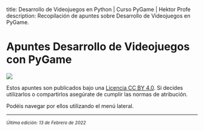 title: Desarrollo de Videojuegos en Python | Curso PyGame | Hektor Profe
description: Recopilación de apuntes sobre Desarrollo de Videojuegos en PyGame.

# Apuntes Desarrollo de Videojuegos con PyGame

![]({{cdn}}/pygame/023.gif)

Estos apuntes son publicados bajo una [Licencia CC BY 4.0](https://creativecommons.org/licenses/by/4.0/deed.es). Si decides utilizarlos o compartirlos asegúrate de cumplir las normas de atribución.

Podéis navegar por ellos utilizando el menú lateral.

___
<small class="edited"><i>Última edición: 13 de Febrero de 2022</i></small>